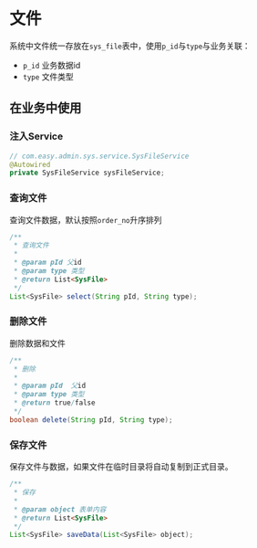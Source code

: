 # 文件
系统中文件统一存放在`sys_file`表中，使用`p_id`与`type`与业务关联：
- `p_id` 业务数据id
- `type` 文件类型

## 在业务中使用
### 注入Service
```java
// com.easy.admin.sys.service.SysFileService
@Autowired
private SysFileService sysFileService;
```
### 查询文件
查询文件数据，默认按照`order_no`升序排列
```java
/**
 * 查询文件
 *
 * @param pId 父id
 * @param type 类型
 * @return List<SysFile>
 */
List<SysFile> select(String pId, String type);
```
### 删除文件
删除数据和文件
```java
/**
 * 删除
 *
 * @param pId  父id
 * @param type 类型
 * @return true/false
 */
boolean delete(String pId, String type);
```
### 保存文件
保存文件与数据，如果文件在临时目录将自动复制到正式目录。
```java
/**
 * 保存
 *
 * @param object 表单内容
 * @return List<SysFile>
 */
List<SysFile> saveData(List<SysFile> object);
```
